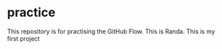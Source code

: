 # practice
This repository is for practising the GitHub Flow.
This is Randa. This is my first project
